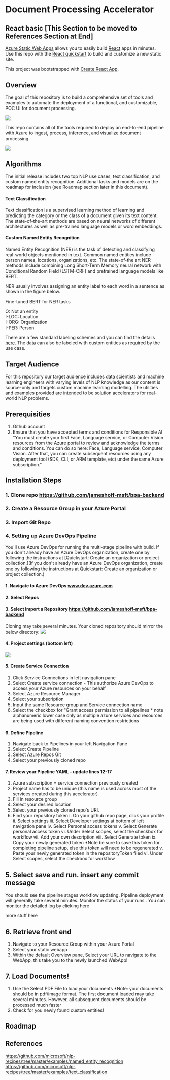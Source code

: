 # Document Processing Accelerator

## React basic [This Section to be moved to References Section at End]

[Azure Static Web Apps](https://docs.microsoft.com/azure/static-web-apps/overview) allows you to easily build [React](https://reactjs.org/) apps in minutes. Use this repo with the [React quickstart](https://docs.microsoft.com/azure/static-web-apps/getting-started?tabs=react) to build and customize a new static site.

This project was bootstrapped with [Create React App](https://github.com/facebook/create-react-app).

## Overview
The goal of this repository is to build a comprehensive set of tools and examples to automate the deployment of a functional, and customizable, POC UI for document processing.

![](https://github.com/brandoncwn/staticwebappstarter/blob/main/web_app_ui2.png)


This repo contains all of the tools required to deploy an end-to-end pipeline with Azure to ingest, process, inference, and visualize document processing.

<Insert screenshot of output here>

![](https://github.com/brandoncwn/staticwebappstarter/blob/main/images/sample_architecture2.png)

## Algorithms
 The initial release includes two top NLP use cases, text classification, and custom named entity recognition. Additional tasks and models are on the roadmap for inclusion (see Roadmap section later in this document).
#### Text Classification
Text classification is a supervised learning method of learning and predicting the category or the class of a document given its text content. The state-of-the-art methods are based on neural networks of different architectures as well as pre-trained language models or word embeddings.
#### Custom Named Entity Recognition
Named Entity Recognition (NER) is the task of detecting and classifying real-world objects mentioned in text. Common named entities include person names, locations, organizations, etc. The state-of-the art NER methods include combining Long Short-Term Memory neural network with Conditional Random Field (LSTM-CRF) and pretrained language models like BERT.

NER usually involves assigning an entity label to each word in a sentence as shown in the figure below.

 Fine-tuned BERT for NER tasks

O: Not an entity  
I-LOC: Location  
I-ORG: Organization  
I-PER: Person  

There are a few standard labeling schemes and you can find the details [here](http://cs229.stanford.edu/proj2005/KrishnanGanapathy-NamedEntityRecognition.pdf). The data can also be labeled with custom entities as required by the use case.
## Target Audience
For this repository our target audience includes data scientists and machine learning engineers with varying levels of NLP knowledge as our content is source-only and targets custom machine learning modelling. The utilities and examples provided are intended to be solution accelerators for real-world NLP problems.

## Prerequisities
1. Github account
2. Ensure that you have accepted terms and conditions for Responsible AI
 "You must create your first Face, Language service, or Computer Vision resources from the Azure portal to review and acknowledge the terms and conditions. You can do so here: Face, Language service, Computer Vision. After that, you can create subsequent resources using any deployment tool (SDK, CLI, or ARM template, etc) under the same Azure subscription."

## Installation Steps
### 1. Clone repo https://github.com/jameshoff-msft/bpa-backend
### 2. Create a Resource Group in your Azure Portal
### 3. Import Git Repo
### 4. Setting up Azure DevOps Pipeline
You'll use Azure DevOps for running the multi-stage pipeline with build. If you don't already have an Azure DevOps organization, create one by following the instructions at [Quickstart: Create an organization or project collection.](If you don't already have an Azure DevOps organization, create one by following the instructions at Quickstart: Create an organization or project collection.)
####     1. Navigate to Azure DevOps www.dev.azure.com
####     2. Select Repos
####     3. Select Import a Repository https://github.com/jameshoff-msft/bpa-backend
 Cloning may take several minutes. Your cloned repository should mirror the below directory:
 ![](https://github.com/brandoncwn/staticwebappstarter/blob/main/cloned_repository.png)
####    4. Project settings (bottom left)
 ![](https://github.com/brandoncwn/staticwebappstarter/blob/main/project_settings.png)
####     5. Create Service Connection
1. Click Service Connections in left navigation pane
2. Select Create service connection - This authorize Azure DevOps to access your Azure resources on your behalf
3. Select Azure Resource Manager
4. Select your subscription
5. Input the same Resource group and Service connection name 
6. Select the checkbox for "Grant access permission to all pipelines
       * note alphanumeric lower case only as multiple azure services and resources are being used with different naming convention restrictions
####     6. Define Pipeline
1. Navigate back to Pipelines in your left Navigation Pane
2. Select Create Pipeline
3. Select Azure Repos Git
4. Select your previously cloned repo
####     7. Review your Pipeline YAML - update lines 12-17
1. Azure subscription = service connection previously created
2. Project name has to be unique (this name is used across most of the services created during this accelerator)
3. Fill in resource group
4. Select your desired location
5. Select your previously cloned repo's URI.
6. Find your repository token
  i. On your github repo page, click your profile
  ii. Select settings
  iii. Select Developer settings at bottom of left navigation pane
  iv. Select Personal access tokens
  v. Select Generate personal access token
  vi. Under Select scopes, select the checkbox for workflow
  vii. Add your own description
  viii. Select Generate token
  ix. Copy your newly generated token *Note be sure to save this token for completing pipeline setup, else this token will need to be regenerated
  v. Paste your newly generated token in the repositoryToken filed
  vi. Under Select scopes, select the checkbox for workflow               

## 5. Select save and run. insert any commit message
You should see the pipeline stages workflow updating. Pipeline deployment will generally take several minutes. Monitor the status of your runs <insert screenshot here>. You can monitor the detailed log by clicking here <insert screenshot here>
 
 more stuff here
 
 ## 6. Retrieve front end
1. Navigate to your Resource Group within your Azure Portal <insert static web app screenshot here>
2. Select your static webapp
3. Within the default Overview pane, Select your URL to navigate to the WebApp, this take you to the newly launched WebApp!
 
 ## 7. Load Documents!
1. Use the Select PDF File to load your documents  *Note: your documents should be in pdf/image format. The first document loaded may take several minutes. However, all subsequent documents should be processed much faster
2. Check for you newly found custom entities!
 



## Roadmap

## References
https://github.com/microsoft/nlp-recipes/tree/master/examples/named_entity_recognition
https://github.com/microsoft/nlp-recipes/tree/master/examples/text_classification
